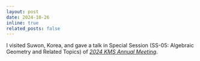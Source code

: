 ```yaml
---
layout: post
date: 2024-10-26
inline: true
related_posts: false
---
```


I visited Suwon, Korea, and gave a talk in Special Session (SS-05: Algebraic Geometry and Related Topics) of *<a href = "https://www.kms.or.kr/conference/meet/program/session.html?period=88&session_detail=545">2024 KMS Annual Meeting</a>*.
